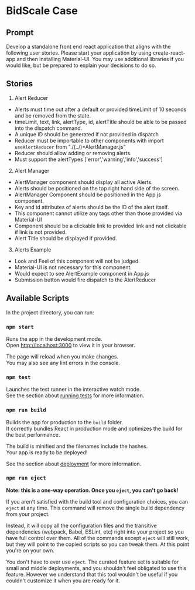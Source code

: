# BidScale Case

## Prompt
Develop a standalone front end react application that aligns with the following user stories. Please start your application by using create-react-app and then installing Material-UI. You may use additional libraries if you would like, but be prepared to explain your decisions to do so.

## Stories
1. Alert Reducer
- Alerts must time out after a default or provided timeLimit of 10 seconds and be removed from the state.
- timeLimit, text, link, alertType, id, alertTitle should be able to be passed into the dispatch command.
- A unique ID should be generated if not provided in dispatch
- Reducer must be importable to other components with import `useAlertReducer` from "./(../)*AlertManager.js"
- Reducer should allow adding or removing alerts.
- Must support the alertTypes ['error','warning','info','success']
2. Alert Manager
- AlertManager component should display all active Alerts.
- Alerts should be positioned on the top right hand side of the screen.
- AlertManager Component should be positioned in the App.js component.
- Key and id attributes of alerts should be the ID of the alert itself.
- This component cannot utilize any tags other than those provided via Material-UI
- Component should be a clickable link to provided link and not clickable if link is not provided.
- Alert Title should be displayed if provided.
3. Alerts Example
- Look and Feel of this component will not be judged.
- Material-UI is not necessary for this component.
- Would expect to see AlertExample component in App.js
- Submission button would fire dispatch to the AlertReducer

## Available Scripts

In the project directory, you can run:

### `npm start`

Runs the app in the development mode.\
Open [http://localhost:3000](http://localhost:3000) to view it in your browser.

The page will reload when you make changes.\
You may also see any lint errors in the console.

### `npm test`

Launches the test runner in the interactive watch mode.\
See the section about [running tests](https://facebook.github.io/create-react-app/docs/running-tests) for more information.

### `npm run build`

Builds the app for production to the `build` folder.\
It correctly bundles React in production mode and optimizes the build for the best performance.

The build is minified and the filenames include the hashes.\
Your app is ready to be deployed!

See the section about [deployment](https://facebook.github.io/create-react-app/docs/deployment) for more information.

### `npm run eject`

**Note: this is a one-way operation. Once you `eject`, you can't go back!**

If you aren't satisfied with the build tool and configuration choices, you can `eject` at any time. This command will remove the single build dependency from your project.

Instead, it will copy all the configuration files and the transitive dependencies (webpack, Babel, ESLint, etc) right into your project so you have full control over them. All of the commands except `eject` will still work, but they will point to the copied scripts so you can tweak them. At this point you're on your own.

You don't have to ever use `eject`. The curated feature set is suitable for small and middle deployments, and you shouldn't feel obligated to use this feature. However we understand that this tool wouldn't be useful if you couldn't customize it when you are ready for it.
